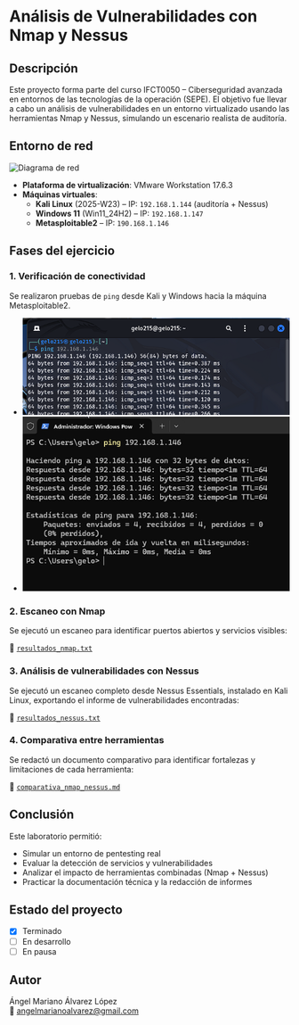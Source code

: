 
# Análisis de Vulnerabilidades con Nmap y Nessus

## Descripción
Este proyecto forma parte del curso IFCT0050 – Ciberseguridad avanzada en entornos de las tecnologías de la operación (SEPE). El objetivo fue llevar a cabo un análisis de vulnerabilidades en un entorno virtualizado usando las herramientas Nmap y Nessus, simulando un escenario realista de auditoría.

## Entorno de red

![Diagrama de red](diagrama_red_nmap_nessus.png)

- **Plataforma de virtualización**: VMware Workstation 17.6.3
- **Máquinas virtuales**:
  - **Kali Linux** (2025-W23) – IP: `192.168.1.144` (auditoría + Nessus)
  - **Windows 11** (Win11_24H2) – IP: `192.168.1.147`
  - **Metasploitable2** – IP: `190.168.1.146`

## Fases del ejercicio

### 1. Verificación de conectividad

Se realizaron pruebas de `ping` desde Kali y Windows hacia la máquina Metasploitable2.

- ![Ping Kali](Captura_ping_Kali.PNG)
- ![Ping Windows](Captura_ping_windows.PNG)

### 2. Escaneo con Nmap

Se ejecutó un escaneo para identificar puertos abiertos y servicios visibles:

📄 [`resultados_nmap.txt`](resultados_nmap.txt)

### 3. Análisis de vulnerabilidades con Nessus

Se ejecutó un escaneo completo desde Nessus Essentials, instalado en Kali Linux, exportando el informe de vulnerabilidades encontradas:

📄 [`resultados_nessus.txt`](resultados_nessus.txt)

### 4. Comparativa entre herramientas

Se redactó un documento comparativo para identificar fortalezas y limitaciones de cada herramienta:

📄 [`comparativa_nmap_nessus.md`](comparativa_nmap_nessus.md)

## Conclusión

Este laboratorio permitió:

- Simular un entorno de pentesting real
- Evaluar la detección de servicios y vulnerabilidades
- Analizar el impacto de herramientas combinadas (Nmap + Nessus)
- Practicar la documentación técnica y la redacción de informes

## Estado del proyecto
- [x] Terminado
- [ ] En desarrollo
- [ ] En pausa

## Autor
Ángel Mariano Álvarez López  
📧 angelmarianoalvarez@gmail.com
